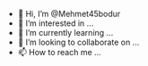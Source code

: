 - 👋 Hi, I’m @Mehmet45bodur
- 👀 I’m interested in ...
- 🌱 I’m currently learning ...
- 💞️ I’m looking to collaborate on ...
- 📫 How to reach me ...

<!---
Mehmet45bodur/Mehmet45bodur is a ✨ special ✨ repository because its `README.md` (this file) appears on your GitHub profile.
You can click the Preview link to take a look at your changes.
--->
